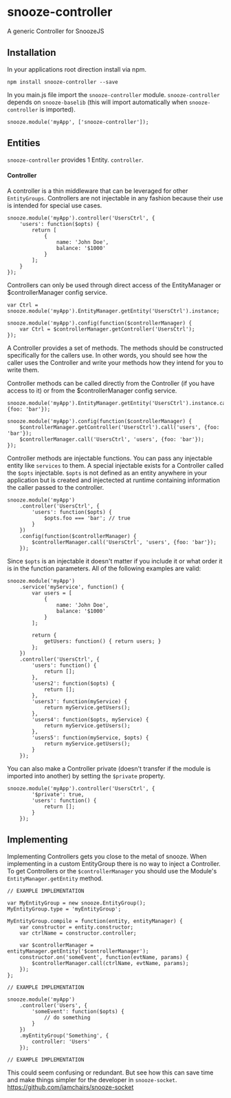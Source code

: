 snooze-controller
=================

A generic Controller for SnoozeJS

## Installation
In your applications root direction install via npm.

    npm install snooze-controller --save

In you main.js file import the `snooze-controller` module. `snooze-controller` depends on `snooze-baselib` (this will import automatically when `snooze-controller` is imported).

    snooze.module('myApp', ['snooze-controller']);

## Entities

`snooze-controller` provides 1 Entity. `controller`.

#### Controller

A controller is a thin middleware that can be leveraged for other `EntityGroups`. Controllers are not injectable in any fashion because their use is intended for special use cases.

	snooze.module('myApp').controller('UsersCtrl', {
		'users': function($opts) {
			return [
				{
					name: 'John Doe',
					balance: '$1000'
				}
			];
		}
	});

Controllers can only be used through direct access of the EntityManager or $controllerManager config service.

```
var Ctrl = snooze.module('myApp').EntityManager.getEntity('UsersCtrl').instance;
```

```
snooze.module('myApp').config(function($controllerManager) {
    var Ctrl = $controllerManager.getController('UsersCtrl');
});
```

A Controller provides a set of methods. The methods should be constructed specifically for the callers use. In other words, you should see how the caller uses the Controller and write your methods how they intend for you to write them.

Controller methods can be called directly from the Controller (if you have access to it) or from the $controllerManager config service.

```
snooze.module('myApp').EntityManager.getEntity('UsersCtrl').instance.call('users', {foo: 'bar'});
```
```
snooze.module('myApp').config(function($controllerManager) {
    $controllerManager.getController('UsersCtrl').call('users', {foo: 'bar'});
    $controllerManager.call('UsersCtrl', 'users', {foo: 'bar'});
});
```

Controller methods are injectable functions. You can pass any injectable entity like `services` to them. A special injectable exists for a Controller called the `$opts` injectable. `$opts` is not defined as an entity anywhere in your application but is created and injectected at runtime containing information the caller passed to the controller.

    snooze.module('myApp')
        .controller('UsersCtrl', {
            'users': function($opts) {
                $opts.foo === 'bar'; // true
            }
        })
        .config(function($controllerManager) {
            $controllerManager.call('UsersCtrl', 'users', {foo: 'bar'});
        });

Since `$opts` is an injectable it doesn't matter if you include it or what order it is in the function parameters. All of the following examples are valid:

    snooze.module('myApp')
        .service('myService', function() {
            var users = [
                {
                    name: 'John Doe',
                    balance: '$1000'
                }
            ];
            
            return {
                getUsers: function() { return users; }
            };
        })
        .controller('UsersCtrl', {
            'users': function() {
                return [];
            },
            'users2': function($opts) {
                return [];
            },
            'users3': function(myService) {
                return myService.getUsers();
            },
            'users4': function($opts, myService) {
                return myService.getUsers();
            },
            'users5': function(myService, $opts) {
                return myService.getUsers();
            }
        });

You can also make a Controller private (doesn't transfer if the module is imported into another) by setting the `$private` property.

    snooze.module('myApp').controller('UsersCtrl', {
            '$private': true,
            'users': function() {
                return [];
            }
        });


## Implementing

Implementing Controllers gets you close to the metal of snooze. When implementing in a custom EntityGroup there is no way to inject a Controller. To get Controllers or the `$controllerManager` you should use the Module's `EntityManager.getEntity` method.

    // EXAMPLE IMPLEMENTATION
    
    var MyEntityGroup = new snooze.EntityGroup();
	MyEntityGroup.type = 'myEntityGroup';

	MyEntityGroup.compile = function(entity, entityManager) {
		var constructor = entity.constructor;
		var ctrlName = constructor.controller;
		
		var $controllerManager = entityManager.getEntity('$controllerManager');
		constructor.on('someEvent', function(evtName, params) {
		    $controllerManager.call(ctrlName, evtName, params);
		});
	};
	
	// EXAMPLE IMPLEMENTATION
	
	snooze.module('myApp')
	    .controller('Users', {
	        'someEvent': function($opts) {
	            // do something
	        }
	    })
    	.myEntityGroup('Something', {
    	    controller: 'Users'
    	});
    	
    // EXAMPLE IMPLEMENTATION
    
This could seem confusing or redundant. But see how this can save time and make things simpler for the developer in `snooze-socket`. https://github.com/iamchairs/snooze-socket

